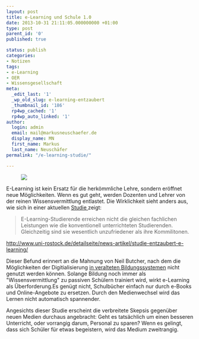 ```yaml
---
layout: post
title: e-Learning und Schule 1.0
date: 2013-10-31 21:11:05.000000000 +01:00
type: post
parent_id: '0'
published: true

status: publish
categories:
- Notizen
tags:
- e-Learning
- OER
- Wissensgesellschaft
meta:
  _edit_last: '1'
  _wp_old_slug: e-learning-entzaubert
  _thumbnail_id: '186'
  rp4wp_cached: '1'
  rp4wp_auto_linked: '1'
author:
  login: admin
  email: mail@markusneuschaefer.de
  display_name: MN
  first_name: Markus
  last_name: Neuschäfer
permalink: "/e-learning-studie/"

---
```

<figure>
	<img src="/assets/img/schule_früher.jpg" />

</figure>

<p>
				E-Learning ist kein Ersatz für die herkömmliche Lehre, sondern eröffnet neue Möglichkeiten. Wenn es gut geht, werden Dozenten und Lehrer von der reinen Wissensvermittlung entlastet. Die Wirklichkeit sieht anders aus, wie sich in einer aktuellen <a href="http://www.uni-rostock.de/detailseite/news-artikel/studie-entzaubert-e-learning/">Studie </a>zeigt:</p>
<p><!--more--></p>
<blockquote><p>E-Learning-Studierende erreichen nicht die gleichen fachlichen Leistungen wie die konventionell unterrichteten Studierenden. Gleichzeitig sind sie wesentlich unzufriedener als ihre Kommilitonen.</p></blockquote>
<p><a href="http://www.uni-rostock.de/detailseite/news-artikel/studie-entzaubert-e-learning/">http://www.uni-rostock.de/detailseite/news-artikel/studie-entzaubert-e-learning/</a></p>
<p>Dieser Befund erinnert an die Mahnung von Neil Butcher, nach dem die Möglichkeiten der Digitialisierung <a href="http://werkstatt.bpb.de/2013/09/veraltete-bildungssysteme/">in veralteten Bildungssystemen</a> nicht genutzt werden können. Solange Bildung noch immer als "Wissensvermittlung" zu passiven Schülern trainiert wird, wirkt e-Learning als Überforderung.Es genügt nicht, Schulbücher einfach nur durch e-Books und Online-Angebote zu ersetzen. Durch den Medienwechsel wird das Lernen nicht automatisch spannender.</p>
<p>Angesichts dieser Studie erscheint die verbreitete Skepsis gegenüber neuen Medien durchaus angebracht: Geht es tatsächlich um einen besseren Unterricht, oder vorrangig darum, Personal zu sparen? Wenn es gelingt, dass sich Schüler für etwas begeistern, wird das Medium zweitrangig.</p>
<p>&nbsp;</p>
<p>&nbsp;		</p>
